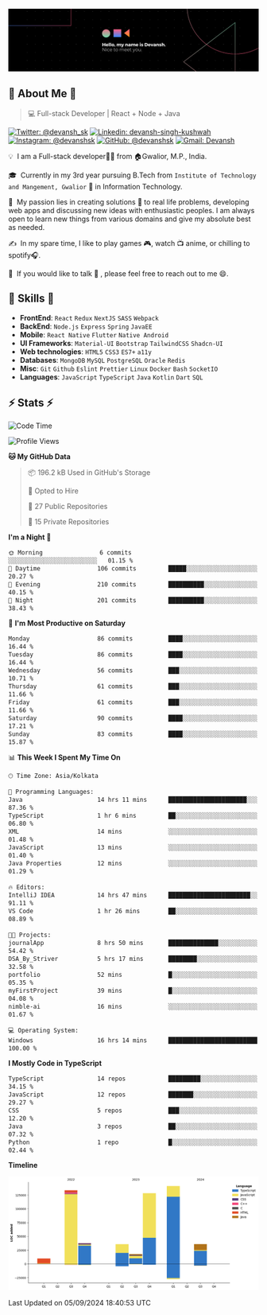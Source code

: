 ![Banner](./Devansh%20Singh%20Banner.png)

## 👋 About Me 👋

> 💻 Full-stack Developer | React + Node + Java

[![Twitter: @devansh_sk](https://img.shields.io/twitter/follow/devansh_sk?style=social)](https://twitter.com/devansh_sk)
[![Linkedin: devansh-singh-kushwah](https://img.shields.io/badge/-Devansh%20Singh%20Kushwah-blue?style=flat-square&logo=Linkedin&logoColor=white&link=https://www.linkedin.com/in/devanshsk/)](https://www.linkedin.com/in/devanshsk/)
[![Instagram: @devanshsk](https://img.shields.io/badge/-devanshsk-E4405F?style=flat-square&logo=instagram&logoColor=white)](https://instagram.com/devanshsk)
[![GitHub: @devanshsk](https://img.shields.io/github/followers/devanshsk?label=follow&style=social)](https://github.com/devanshsk)
[![Gmail: Devansh](https://img.shields.io/badge/Gmail-D14836?style=flat-square&logo=gmail&logoColor=white)](mailto:work.devanshsk@gmail.com)

💡 &nbsp;I am a Full-stack developer🧑‍💻 from 🏠Gwalior, M.P., India.

🎓 &nbsp;Currently in my 3rd year pursuing B.Tech from `Institute of Technology and Mangement, Gwalior` 🏫 in Information Technology.

🌱 &nbsp;My passion lies in creating solutions 🚩 to real life problems, developing web apps and discussing new ideas with enthusiastic peoples.
I am always open to learn new things from various domains and give my absolute best as needed.

✍️ &nbsp;In my spare time, I like to play games 🎮, watch 📺 anime, or chilling to spotify🎧.

💬 &nbsp;If you would like to talk 👋 , please feel free to reach out to me 😄.

##  🎉 Skills  🎉
- **FrontEnd**: `React` `Redux` `NextJS` `SASS` `Webpack`
- **BackEnd**: `Node.js` `Express` `Spring` `JavaEE`
- **Mobile**: `React Native` `Flutter` `Native Android`
- **UI Frameworks**: `Material-UI` `Bootstrap` `TailwindCSS` `Shadcn-UI`
- **Web technologies**: `HTML5` `CSS3` `ES7+` `a11y`
- **Databases**: `MongoDB` `MySQL` `PostgreSQL` `Oracle` `Redis`
- **Misc**: `Git` `Github` `Eslint` `Prettier` `Linux` `Docker` `Bash` `SocketIO`
- **Languages**: `JavaScript` `TypeScript` `Java` `Kotlin` `Dart` `SQL`

## ⚡ Stats ⚡
<!--START_SECTION:waka-->
![Code Time](http://img.shields.io/badge/Code%20Time-234%20hrs%208%20mins-blue)

![Profile Views](http://img.shields.io/badge/Profile%20Views-0-blue)

**🐱 My GitHub Data** 

> 📦 196.2 kB Used in GitHub's Storage 
 > 
> 💼 Opted to Hire
 > 
> 📜 27 Public Repositories 
 > 
> 🔑 15 Private Repositories 
 > 
**I'm a Night 🦉** 

```text
🌞 Morning                6 commits           ░░░░░░░░░░░░░░░░░░░░░░░░░   01.15 % 
🌆 Daytime                106 commits         █████░░░░░░░░░░░░░░░░░░░░   20.27 % 
🌃 Evening                210 commits         ██████████░░░░░░░░░░░░░░░   40.15 % 
🌙 Night                  201 commits         ██████████░░░░░░░░░░░░░░░   38.43 % 
```
📅 **I'm Most Productive on Saturday** 

```text
Monday                   86 commits          ████░░░░░░░░░░░░░░░░░░░░░   16.44 % 
Tuesday                  86 commits          ████░░░░░░░░░░░░░░░░░░░░░   16.44 % 
Wednesday                56 commits          ███░░░░░░░░░░░░░░░░░░░░░░   10.71 % 
Thursday                 61 commits          ███░░░░░░░░░░░░░░░░░░░░░░   11.66 % 
Friday                   61 commits          ███░░░░░░░░░░░░░░░░░░░░░░   11.66 % 
Saturday                 90 commits          ████░░░░░░░░░░░░░░░░░░░░░   17.21 % 
Sunday                   83 commits          ████░░░░░░░░░░░░░░░░░░░░░   15.87 % 
```


📊 **This Week I Spent My Time On** 

```text
🕑︎ Time Zone: Asia/Kolkata

💬 Programming Languages: 
Java                     14 hrs 11 mins      ██████████████████████░░░   87.36 % 
TypeScript               1 hr 6 mins         ██░░░░░░░░░░░░░░░░░░░░░░░   06.80 % 
XML                      14 mins             ░░░░░░░░░░░░░░░░░░░░░░░░░   01.48 % 
JavaScript               13 mins             ░░░░░░░░░░░░░░░░░░░░░░░░░   01.40 % 
Java Properties          12 mins             ░░░░░░░░░░░░░░░░░░░░░░░░░   01.29 % 

🔥 Editors: 
IntelliJ IDEA            14 hrs 47 mins      ███████████████████████░░   91.11 % 
VS Code                  1 hr 26 mins        ██░░░░░░░░░░░░░░░░░░░░░░░   08.89 % 

🐱‍💻 Projects: 
journalApp               8 hrs 50 mins       ██████████████░░░░░░░░░░░   54.42 % 
DSA_By_Striver           5 hrs 17 mins       ████████░░░░░░░░░░░░░░░░░   32.58 % 
portfolio                52 mins             █░░░░░░░░░░░░░░░░░░░░░░░░   05.35 % 
myFirstProject           39 mins             █░░░░░░░░░░░░░░░░░░░░░░░░   04.08 % 
nimble-ai                16 mins             ░░░░░░░░░░░░░░░░░░░░░░░░░   01.67 % 

💻 Operating System: 
Windows                  16 hrs 14 mins      █████████████████████████   100.00 % 
```

**I Mostly Code in TypeScript** 

```text
TypeScript               14 repos            █████████░░░░░░░░░░░░░░░░   34.15 % 
JavaScript               12 repos            ███████░░░░░░░░░░░░░░░░░░   29.27 % 
CSS                      5 repos             ███░░░░░░░░░░░░░░░░░░░░░░   12.20 % 
Java                     3 repos             ██░░░░░░░░░░░░░░░░░░░░░░░   07.32 % 
Python                   1 repo              █░░░░░░░░░░░░░░░░░░░░░░░░   02.44 % 
```



**Timeline**

![Lines of Code chart](https://raw.githubusercontent.com/DevanshSK/DevanshSK/main/assets/bar_graph.png)


 Last Updated on 05/09/2024 18:40:53 UTC
<!--END_SECTION:waka-->
